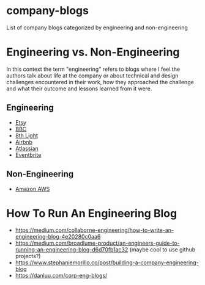 # company-blogs

List of company blogs categorized by engineering and non-engineering

# Engineering vs. Non-Engineering

In this context the term "engineering" refers to blogs where I feel the authors talk about life at the company or about technical and design challenges encountered in their work, how they approached the challenge and what their outcome and lessons learned from it were.

## Engineering

-   [Etsy](https://www.etsy.com/codeascraft)
-   [BBC](https://medium.com/bbc-design-engineering)
-   [8th Light](https://8thlight.com/blog/)
-   [Airbnb](https://medium.com/airbnb-engineering)
-   [Atlassian](https://blog.developer.atlassian.com/)
-   [Eventbrite](https://www.eventbrite.com/engineering/)

## Non-Engineering

-   [Amazon AWS](https://aws.amazon.com/blogs/aws/)

# How To Run An Engineering Blog

-   https://medium.com/collaborne-engineering/how-to-write-an-engineering-blog-4e20280c0aa6
-   https://medium.com/broadlume-product/an-engineers-guide-to-running-an-engineering-blog-d6d70fb1ac32 (maybe cool to use github projects?)
-   https://www.stephaniemorillo.co/post/building-a-company-engineering-blog
-   https://danluu.com/corp-eng-blogs/

